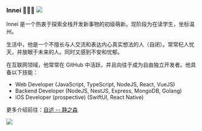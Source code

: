 ### Innei 🧑🏻‍💻 ![](https://visitor-badge.laobi.icu/badge?page_id=Innei.readme)

Innei 是一个热衷于探索全栈开发新事物的初级萌新。现阶段为在读学生，坐标温州。

生活中，他是一个不擅长与人交流和表达内心真实想法的人（自闭）。常常杞人忧天，并放眼于未来的人。同时又感到不安和忧郁。

在互联网领域，他常常在 GitHub 中活跃，并且向往于成为自由独立开发者。他具备以下技能：

- Web Developer (JavaScript, TypeScript, NodeJS, React, VueJS)
- Backend Developer (NodeJS, NestJS, Express, MongoDB, Golang)
- iOS Developer (prospective) (SwiftUI, React Native)

更多介绍前往：[自述 -- 静之森](https://innei.ren/about)


![](https://github-readme-stats.vercel.app/api?username=innei&show_icons=true&icon_color=0366d6&text_color=24292e&bg_color=ffffff&hide_title=true)
